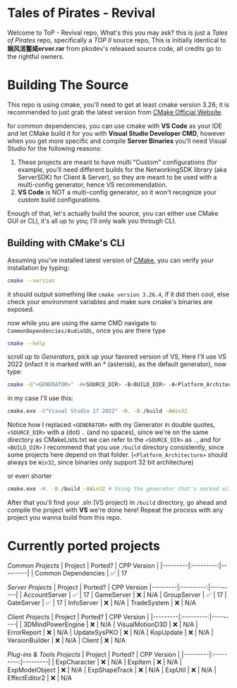 # Tales of Pirates - Revival

Welcome to ToP - Revival repo, What's this you may ask?
this is just a *Tales of Pirates* repo, specifically a *TOP II* source repo, This is initially identical to **娴风洍鐜婼erver.rar** from pkodev's released source code, all credits go to the rightful owners.

# Building The Source
This repo is using cmake, you'll need to get at least cmake version 3.26; it is recommended to just grab the latest version from [CMake Official Website](https://cmake.org/download/).

for common dependencies, you can use cmake with **VS Code** as your IDE and let CMake build it for you with **Visual Studio Developer CMD**, however when you get more specific and compile **Server Binaries** you'll need Visual Studio for the following reasons:
1. These projects are meant to have multi "Custom" configurations (for example, you'll need different builds for the NetworkingSDK library (aka ServerSDK) for Client & Server), so they are meant to be used with a multi-config generator, hence VS recommendation.
2. **VS Code** is NOT a multi-config generator, so it won't recognize your custom build configurations.

Enough of that, let's actually build the source, you can either use CMake GUI or CLI, it's all up to you; I'll only walk you through CLI.

## Building with CMake's CLI
Assuming you've installed latest version of [CMake](https://cmake.org/download/), you can verify your installation by typing:
```sh 
cmake --version
```

it should output something like `cmake version 3.26.4`, if it did then cool, else check your environment variables and make sure cmake's binaries are exposed.

now while you are using the same CMD navigate to `CommonDependencies/AudioSDL`, once you are there type 
```sh
cmake --help
```
scroll up to *Generators*, pick up your favored version of VS, Here I'll use VS 2022 (infact it is marked with an * (asterisk), as the default generator), now type:
```sh
cmake -G"<GENERATOR>" -H<SOURCE_DIR> -B<BUILD_DIR> -A<Platform_Architecture>
```
in my case I'll use this:
```sh
cmake.exe -G"Visual Studio 17 2022" -H. -B./build -AWin32
```

Notice how I replaced `<GENERATOR>` with my Generator in double quotes, `<SOURCE_DIR>` with a (dot) `.` (and no spaces), since we're on the same directory as CMakeLists.txt we can refer to the `<SOURCE_DIR>` as `.`, and for `<BUILD_DIR>` I recommend that you use `/build` directory consistently, since some projects here depend on that folder. (`<Platform_Architecture>` should always be `Win32`, since binaries only support 32 bit architecture)

or even shorter
```sh
cmake.exe -H. -B./build -AWin32 # Using the generator that's marked with * (asterisk), the default.
```

After that you'll find your .sln (VS project) in `/build` directory, go ahead and compile the project with **VS** we're done here!
Repeat the process with any project you wanna build from this repo.

# Currently ported projects

*Common Projects*
| Project | Ported? | CPP Version |
|---------|:---------:|---------|
| Common Dependencies  | :white_check_mark: | 17 

*Server Projects*
| Project | Ported? | CPP Version
|---------|:---------:|---------|
| AccountServer | :white_check_mark: | 17 
| GameServer  | :x: | N/A 
| GroupServer | :white_check_mark: | 17 
| GateServer  | :white_check_mark: | 17 
| InfoServer  | :x: | N/A 
| TradeSystem | :x: | N/A 

*Client Projects*
| Project | Ported? | CPP Version |
|---------|:---------:|---------|
| 3DMindPowerEngine  | :x: | N/A 
| VisualMotionD3D | :x: | N/A 
| ErrorReport | :x: | N/A 
| UpdateSysPKO | :x: | N/A 
| KopUpdate | :x: | N/A 
| VersionBuilder | :x: | N/A 
| Client | :x: | N/A 

*Plug-ins & Tools Projects*
| Project | Ported? | CPP Version |
|---------|:---------:|---------|
| ExpCharacter  | :x: | N/A 
| ExpItem | :x: | N/A 
| ExpModelObject | :x: | N/A 
| ExpShapeTrack | :x: | N/A 
| ExpUtil | :x: | N/A 
| EffectEditor2 | :x: | N/A 
